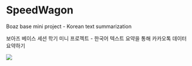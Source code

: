 # SpeedWagon
Boaz base mini project - Korean text summarization

보아즈 베이스 세션 학기 미니 프로젝트 - 한국어 텍스트 요약을 통해 카카오톡 데이터 요약하기

![](https://64.media.tumblr.com/817113cf38f4338d7025eb06ca0d9726/adccf8e7aba411aa-ea/s1280x1920/8215287f084dba240eb7a39036e889ceec9df378.jpg)